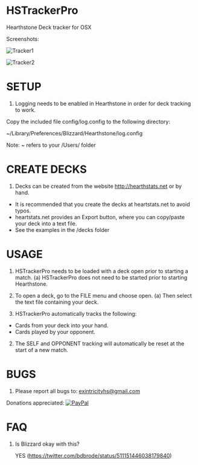 # HSTrackerPro
Hearthstone Deck tracker for OSX

Screenshots:

![Tracker1](http://i.imgur.com/OwRKpNl.png "Tracking played card")

![Tracker2](http://i.imgur.com/r2rqqMT.png "Highlight cards")

# SETUP
1. Logging needs to be enabled in Hearthstone in order for deck tracking to work.

Copy the included file config/log.config to the following directory:

~/Library/Preferences/Blizzard/Hearthstone/log.config

Note: ~ refers to your /Users/<username> folder


# CREATE DECKS
1. Decks can be created from the website http://hearthstats.net or by hand.

- It is recommended that you create the decks at heartstats.net to avoid typos.
- heartstats.net provides an Export button, where you can copy/paste your deck into
a text file.
- See the examples in the /decks folder

# USAGE
1. HSTrackerPro needs to be loaded with a deck open prior to starting a match.
(a) HSTrackerPro does not need to be started prior to starting Hearthstone.

2. To open a deck, go to the FILE menu and choose open.
(a) Then select the text file containing your deck.

3. HSTrackerPro automatically tracks the following:

- Cards from your deck into your hand.
- Cards played by your opponent.

2. The SELF and OPPONENT tracking will automatically be reset at the start of a new match.

# BUGS
1. Please report all bugs to: exintricityhs@gmail.com

Donations appreciated: [![PayPal](https://www.paypalobjects.com/en_US/i/btn/btn_donate_SM.gif)](https://www.paypal.com/cgi-bin/webscr?cmd=_donations&business=Z3GZRVDGW3NKN&lc=US&item_name=EXintricity&currency_code=USD&bn=PP%2dDonationsBF%3abtn_donateCC_LG%2egif%3aNonHosted)

# FAQ
1. Is Blizzard okay with this? 

   YES (https://twitter.com/bdbrode/status/511151446038179840)
